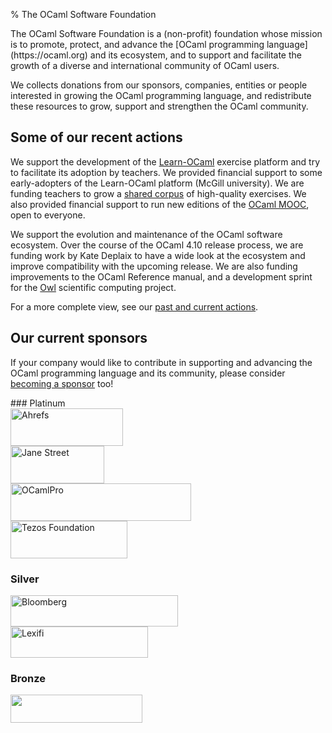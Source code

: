 % The OCaml Software Foundation

<p class="lead">
The OCaml Software Foundation is a (non-profit) foundation whose
mission is to promote, protect, and advance the [OCaml programming
language](https://ocaml.org) and its ecosystem, and to support and
facilitate the growth of a diverse and international community of
OCaml users.
</p>

We collects donations from our sponsors, companies, entities or people
interested in growing the OCaml programming language, and
redistribute these resources to grow, support and strengthen the OCaml
community.

## Some of our recent actions

We support the development of the
[Learn-OCaml](learn-ocaml.html) exercise platform and
try to facilitate its adoption by teachers. We provided financial
support to some early-adopters of the Learn-OCaml platform (McGill
university). We are funding teachers to grow a [shared
corpus](https://github.com/ocaml-sf/learn-ocaml-corpus) of
high-quality exercises. We also provided financial support to run new
editions of the [OCaml
MOOC](https://www.fun-mooc.fr/courses/course-v1:parisdiderot+56002+session03/about),
open to everyone.

We support the evolution and maintenance of the OCaml software
ecosystem. Over the course of the OCaml 4.10 release process, we are
funding work by Kate Deplaix to have a wide look at the ecosystem and
improve compatibility with the upcoming release. We are also funding
improvements to the OCaml Reference manual, and a development sprint
for the [Owl](https://github.com/owlbarn) scientific computing
project.

For a more complete view, see our [past and current
actions](actions.html).


<h2 id="sponsors">Our current sponsors</h2>

If your company would like to contribute in supporting and advancing
the OCaml programming language and its community, please consider
[becoming a sponsor](becoming-a-sponsor.html) too!

<div class="sponsors-block">
### Platinum

<div class="sponsors shuffle container d-flex flex-wrap justify-content-center">
<div class="flex-fill mx-3">
  <a href="https://ahrefs.com/">
    <img src="img/logo-ahrefs.png"
       alt="Ahrefs"
       style="width: 180px; height: 60px;" />
  </a>
</div>

<div class="flex-fill mx-3">
  <a href="https://www.janestreet.com/">
    <img src="img/logo-janestreet.png"
       alt="Jane Street"
       style="width: 150px; height: 60px;" />
  </a>
</div>

<div class="flex-fill mx-3">
  <a href="http://www.ocamlpro.com/">
    <img src="img/logo-ocamlpro.png"
       alt="OCamlPro"
       style="width: 289px; height: 60px;" />
  </a>
</div>

<div class="flex-fill mx-3">
  <a href="https://tezos.foundation">
    <img src="img/logo-tezos.png"
       alt="Tezos Foundation"
       style="width: 187px; height: 60px;" />
  </a>
</div>
</div>

### Silver

<div class="sponsors shuffle container d-flex justify-content-center">
<div class="flex-fill mx-3">
  <a href="https://www.bloomberg.com/">
    <img src="img/logo-bloomberg.png"
       alt="Bloomberg"
       style="width: 268px; height: 50px;" />
  </a>
</div>

<div class="flex-fill mx-3" >
  <a href="https://www.lexifi.com/">
    <img src="img/logo-lexifi.svg"
       alt="Lexifi"
       style="width: 220px; height: 50px;" />
  </a>
</div>
</div>

### Bronze

<div class="sponsors shuffle container d-flex justify-content-center">
<div class="flex-fill mx-3">
  <a href="https://www.simcorp.com/">
    <img src="img/logo-simcorp.png"
       alt=""
       style="width: 211px; height: 45px;" />
  </a>
</div>
</div>

<script>
var to_shuffle = document.querySelectorAll("div.shuffle");
for (elem of to_shuffle) {
  // https://stackoverflow.com/questions/7070054/javascript-shuffle-html-list-element-order
  for (var i = elem.children.length; i >= 0; i--) {
      elem.appendChild(elem.children[Math.random() * i | 0]);
  }
}
</script>
</div>
